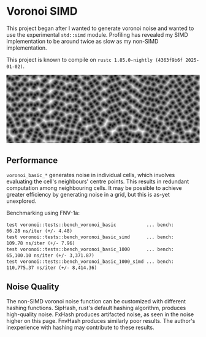 # Voronoi SIMD 
This project began after I wanted to generate voronoi noise and wanted to use the experimental `std::simd` module. 
Profiling has revealed my SIMD implementation to be around twice as slow as my non-SIMD implementation. 

This project is known to compile on `rustc 1.85.0-nightly (4363f9b6f 2025-01-02)`. 

![](example_noise.png)

## Performance
`voronoi_basic_*` generates noise in individual cells, which involves evaluating the cell's neighbours' centre points. 
This results in redundant computation among neighbouring cells. 
It may be possible to achieve greater efficiency by generating noise in a grid, but this is as-yet unexplored. 

Benchmarking using FNV-1a:
```
test voronoi::tests::bench_voronoi_basic           ... bench:          66.28 ns/iter (+/- 4.48)
test voronoi::tests::bench_voronoi_basic_simd      ... bench:         109.78 ns/iter (+/- 7.96)
test voronoi::tests::bench_voronoi_basic_1000      ... bench:      65,100.10 ns/iter (+/- 3,371.87)
test voronoi::tests::bench_voronoi_basic_1000_simd ... bench:     110,775.37 ns/iter (+/- 8,414.36)
```

## Noise Quality 
The non-SIMD voronoi noise function can be customized with different hashing functions. 
SipHash, rust's default hashing algorithm, produces high-quality noise. 
FxHash produces artifacted noise, as seen in the noise higher on this page. 
FnvHash produces similarly poor results. 
The author's inexperience with hashing may contribute to these results. 
